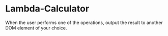 # Lambda-Calculator

<!-- Create an HTML file that has two input fields to accept the two numbers to perform operations on. -->
<!-- Create 4 buttons to perform each of the basic mathematical functions (add, subtract, multiply, divide). -->
<!-- In your JavaScript, put an event listener on each of the buttons. -->
<!-- Copy the code below an implement a basic calculator. -->
When the user performs one of the operations, output the result to another DOM element of your choice.
